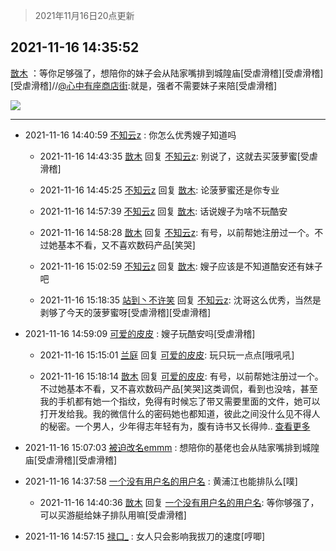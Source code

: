 > 2021年11月16日20点更新
<link rel="stylesheet" href="https://cdn.jsdelivr.net/gh/taotie6/sampleJSON@main/css/photo_show.css">
<meta name="referrer" content="no-referrer" />


 ## 2021-11-16 14:35:52 

 [㪚木](https://www.coolapk.com/feed/31510149?shareKey=ZTNkNzM1ZjY2NWE5NjE5MzU2YzE~) ：等你足够强了，想陪你的妹子会从陆家嘴排到城隍庙[受虐滑稽][受虐滑稽][受虐滑稽]//<a class="feed-link-uname" href="/u/心中有座商店街">@心中有座商店街</a>:就是，强者不需要妹子来陪[受虐滑稽] 

<div class="album">
<img class="img-item" src="http://image.coolapk.com/feed/2020/0511/21/1081091_45bad8f3_4880_7713@356x200.gif" />
</div>

 ------- 

- 2021-11-16 14:40:59 [不知云z](uid=5657858) : 你怎么优秀嫂子知道吗 

    - 2021-11-16 14:43:35 [㪚木](uid=1081091) 回复 [不知云z](uid=5657858): 别说了，这就去买菠萝蜜[受虐滑稽] 

    - 2021-11-16 14:45:25 [不知云z](uid=5657858) 回复 [㪚木](uid=1081091): 论菠萝蜜还是你专业 

    - 2021-11-16 14:57:39 [不知云z](uid=5657858) 回复 [㪚木](uid=1081091): 话说嫂子为啥不玩酷安 

    - 2021-11-16 14:58:28 [㪚木](uid=1081091) 回复 [不知云z](uid=5657858): 有号，以前帮她注册过一个。不过她基本不看，又不喜欢数码产品[笑哭] 

    - 2021-11-16 15:02:59 [不知云z](uid=5657858) 回复 [㪚木](uid=1081091): 嫂子应该是不知道酷安还有妹子吧 

    - 2021-11-16 15:18:35 [站到丶不许笑](uid=1165627) 回复 [不知云z](uid=5657858): 沈哥这么优秀，当然是剥够了今天的菠萝蜜呀[受虐滑稽][受虐滑稽] 

- 2021-11-16 14:59:09 [可爱的皮皮](uid=2163021) : 嫂子玩酷安吗[受虐滑稽] 

    - 2021-11-16 15:15:01 [兰庭](uid=2362595) 回复 [可爱的皮皮](uid=2163021): 玩只玩一点点[哦吼吼] 

    - 2021-11-16 15:18:14 [㪚木](uid=1081091) 回复 [可爱的皮皮](uid=2163021): 有号，以前帮她注册过一个。不过她基本不看，又不喜欢数码产品[笑哭]这类调侃，看到也没啥，甚至我的手机都有她一个指纹，免得有时候忘了带又需要里面的文件，她可以打开发给我。我的微信什么的密码她也都知道，彼此之间没什么见不得人的秘密。一个男人，少年得志年轻有为，腹有诗书又长得帅.. <a href="/feed/replyList?id=243722202">查看更多</a> 

- 2021-11-16 15:07:03 [被迫改名emmm](uid=3302275) : 想陪你的基佬也会从陆家嘴排到城隍庙[受虐滑稽][受虐滑稽] 

- 2021-11-16 14:37:58 [一个没有用户名的用户名](uid=1314924) : 黄浦江也能排队么[噗] 

    - 2021-11-16 14:40:36 [㪚木](uid=1081091) 回复 [一个没有用户名的用户名](uid=1314924): 等你够强了，可以买游艇给妹子排队用嘛[受虐滑稽] 

- 2021-11-16 14:57:15 [禄口_](uid=1005884) : 女人只会影响我拔刀的速度[哼唧] 

